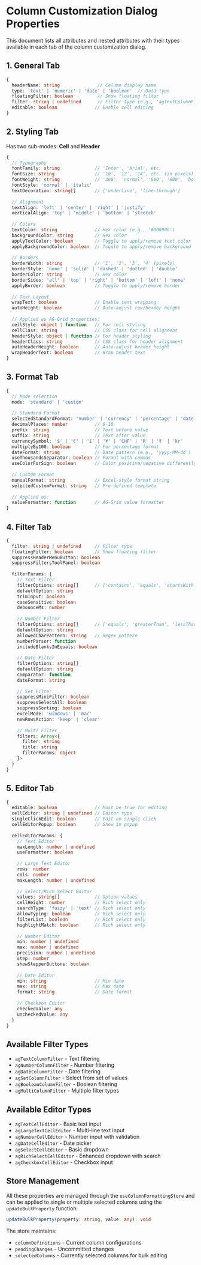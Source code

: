 # Column Customization Dialog Properties

This document lists all attributes and nested attributes with their types available in each tab of the column customization dialog.

## 1. General Tab

```typescript
{
  headerName: string              // Column display name
  type: 'text' | 'numeric' | 'date' | 'boolean'  // Data type
  floatingFilter: boolean         // Show floating filter
  filter: string | undefined      // Filter type (e.g., 'agTextColumnFilter')
  editable: boolean              // Enable cell editing
}
```

## 2. Styling Tab

Has two sub-modes: **Cell** and **Header**

```typescript
{
  // Typography
  fontFamily: string             // 'Inter', 'Arial', etc.
  fontSize: string               // '10', '12', '14', etc. (in pixels)
  fontWeight: string             // '300', 'normal', '500', '600', 'bold'
  fontStyle: 'normal' | 'italic'
  textDecoration: string[]       // ['underline', 'line-through']
  
  // Alignment
  textAlign: 'left' | 'center' | 'right' | 'justify'
  verticalAlign: 'top' | 'middle' | 'bottom' | 'stretch'
  
  // Colors
  textColor: string              // Hex color (e.g., '#000000')
  backgroundColor: string        // Hex color
  applyTextColor: boolean        // Toggle to apply/remove text color
  applyBackgroundColor: boolean  // Toggle to apply/remove background
  
  // Borders
  borderWidth: string            // '1', '2', '3', '4' (pixels)
  borderStyle: 'none' | 'solid' | 'dashed' | 'dotted' | 'double'
  borderColor: string            // Hex color
  borderSides: 'all' | 'top' | 'right' | 'bottom' | 'left' | 'none'
  applyBorder: boolean           // Toggle to apply/remove border
  
  // Text Layout
  wrapText: boolean              // Enable text wrapping
  autoHeight: boolean            // Auto-adjust row/header height
  
  // Applied as AG-Grid properties:
  cellStyle: object | function   // For cell styling
  cellClass: string              // CSS class for cell alignment
  headerStyle: object | function // For header styling
  headerClass: string            // CSS class for header alignment
  autoHeaderHeight: boolean      // Auto-adjust header height
  wrapHeaderText: boolean        // Wrap header text
}
```

## 3. Format Tab

```typescript
{
  // Mode selection
  mode: 'standard' | 'custom'
  
  // Standard Format
  selectedStandardFormat: 'number' | 'currency' | 'percentage' | 'date' | 'text'
  decimalPlaces: number          // 0-10
  prefix: string                 // Text before value
  suffix: string                 // Text after value
  currencySymbol: '$' | '€' | '£' | '¥' | 'CHF' | 'R' | '₹' | 'kr'
  multiplyBy100: boolean         // For percentage format
  dateFormat: string             // Date pattern (e.g., 'yyyy-MM-dd')
  useThousandsSeparator: boolean // Format with commas
  useColorForSign: boolean       // Color positive/negative differently
  
  // Custom Format
  manualFormat: string           // Excel-style format string
  selectedCustomFormat: string   // Pre-defined template
  
  // Applied as:
  valueFormatter: function       // AG-Grid value formatter
}
```

## 4. Filter Tab

```typescript
{
  filter: string | undefined     // Filter type
  floatingFilter: boolean        // Show floating filter
  suppressHeaderMenuButton: boolean
  suppressFiltersToolPanel: boolean
  
  filterParams: {
    // Text Filter
    filterOptions: string[]      // ['contains', 'equals', 'startsWith', etc.]
    defaultOption: string
    trimInput: boolean
    caseSensitive: boolean
    debounceMs: number
    
    // Number Filter
    filterOptions: string[]      // ['equals', 'greaterThan', 'lessThan', etc.]
    defaultOption: string
    allowedCharPattern: string   // Regex pattern
    numberParser: function
    includeBlanksInEquals: boolean
    
    // Date Filter
    filterOptions: string[]
    defaultOption: string
    comparator: function
    dateFormat: string
    
    // Set Filter
    suppressMiniFilter: boolean
    suppressSelectAll: boolean
    suppressSorting: boolean
    excelMode: 'windows' | 'mac'
    newRowsAction: 'keep' | 'clear'
    
    // Multi Filter
    filters: Array<{
      filter: string
      title: string
      filterParams: object
    }>
  }
}
```

## 5. Editor Tab

```typescript
{
  editable: boolean              // Must be true for editing
  cellEditor: string | undefined // Editor type
  singleClickEdit: boolean       // Edit on single click
  cellEditorPopup: boolean       // Show in popup
  
  cellEditorParams: {
    // Text Editor
    maxLength: number | undefined
    useFormatter: boolean
    
    // Large Text Editor
    rows: number
    cols: number
    maxLength: number | undefined
    
    // Select/Rich Select Editor
    values: string[]             // Option values
    cellHeight: number           // Rich select only
    searchType: 'fuzzy' | 'text' // Rich select only
    allowTyping: boolean         // Rich select only
    filterList: boolean          // Rich select only
    highlightMatch: boolean      // Rich select only
    
    // Number Editor
    min: number | undefined
    max: number | undefined
    precision: number | undefined
    step: number
    showStepperButtons: boolean
    
    // Date Editor
    min: string                  // Min date
    max: string                  // Max date
    format: string               // Date format
    
    // Checkbox Editor
    checkedValue: any
    uncheckedValue: any
  }
}
```

## Available Filter Types

- `agTextColumnFilter` - Text filtering
- `agNumberColumnFilter` - Number filtering  
- `agDateColumnFilter` - Date filtering
- `agSetColumnFilter` - Select from set of values
- `agBooleanColumnFilter` - Boolean filtering
- `agMultiColumnFilter` - Multiple filter types

## Available Editor Types

- `agTextCellEditor` - Basic text input
- `agLargeTextCellEditor` - Multi-line text input
- `agNumberCellEditor` - Number input with validation
- `agDateCellEditor` - Date picker
- `agSelectCellEditor` - Basic dropdown
- `agRichSelectCellEditor` - Enhanced dropdown with search
- `agCheckboxCellEditor` - Checkbox input

## Store Management

All these properties are managed through the `useColumnFormattingStore` and can be applied to single or multiple selected columns using the `updateBulkProperty` function:

```typescript
updateBulkProperty(property: string, value: any): void
```

The store maintains:
- `columnDefinitions` - Current column configurations
- `pendingChanges` - Uncommitted changes
- `selectedColumns` - Currently selected columns for bulk editing